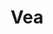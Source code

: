---
title: "Vea"
url: /ciudad-autonoma-de-buenos-aires/vea-avenida-independencia/
shop: supermercado
---